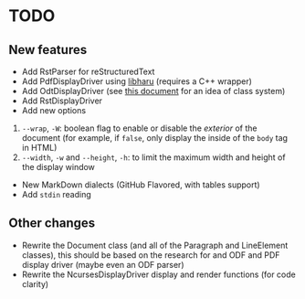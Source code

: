 # TODO

## New features

* Add RstParser for reStructuredText
* Add PdfDisplayDriver using [libharu](https://github.com/libharu/libharu) 
(requires a C++ wrapper)
* Add OdtDisplayDriver (see 
[this document](http://books.evc-cit.info/odbook/book.html) for an idea of 
class system)
* Add RstDisplayDriver
* Add new options
1) `--wrap`, `-W`: boolean flag to enable or disable the *exterior* of 
the document (for example, if `false`, only display the inside of the
`body` tag in HTML)
2) `--width`, `-w` and `--height`, `-h`: to limit the maximum width and height
of the display window
* New MarkDown dialects (GitHub Flavored, with tables support)
* Add `stdin` reading

## Other changes

* Rewrite the Document class (and all of the Paragraph and LineElement classes),
this should be based on the research for and ODF and PDF display driver (maybe
even an ODF parser)
* Rewrite the NcursesDisplayDriver display and render functions (for code clarity)
